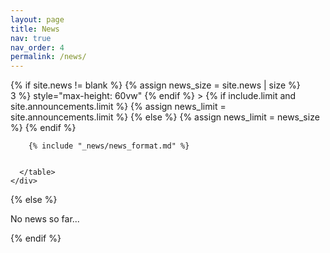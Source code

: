 ```yaml
---
layout: page
title: News
nav: true
nav_order: 4
permalink: /news/
---
```


<div class="news">
  {% if site.news != blank %}
    {% assign news_size = site.news | size %}
    <div
      class="table-responsive"
      {% if include.limit and site.announcements.scrollable and news_size > 3 %}
        style="max-height: 60vw"
      {% endif %}
    >
      <table class="table table-sm table-borderless">
        <!-- {% assign news = site.news | reverse %} -->
        {% if include.limit and site.announcements.limit %}
          {% assign news_limit = site.announcements.limit %}
        {% else %}
          {% assign news_limit = news_size %}
        {% endif %}

        {% include "_news/news_format.md" %}


      </table>
    </div>
  {% else %}
    <p>No news so far...</p>
  {% endif %}
</div>





<!--  -->